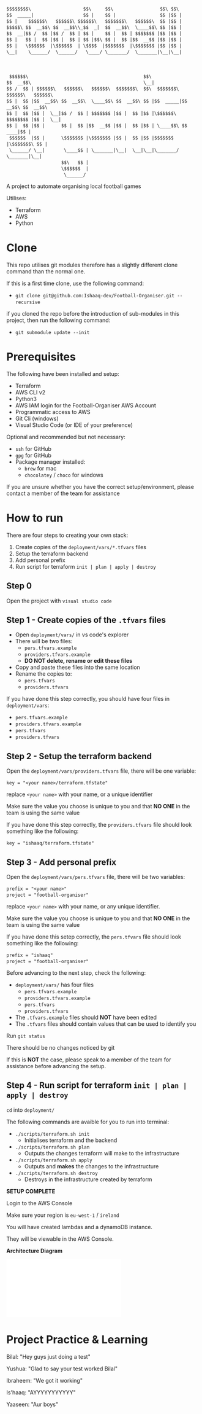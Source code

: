 ```


$$$$$$$$\                   $$\     $$\                 $$\ $$\                     
$$  _____|                  $$ |    $$ |                $$ |$$ |                    
$$ |    $$$$$$\   $$$$$$\ $$$$$$\   $$$$$$$\   $$$$$$\  $$ |$$ |                    
$$$$$\ $$  __$$\ $$  __$$\\_$$  _|  $$  __$$\  \____$$\ $$ |$$ |                    
$$  __|$$ /  $$ |$$ /  $$ | $$ |    $$ |  $$ | $$$$$$$ |$$ |$$ |                    
$$ |   $$ |  $$ |$$ |  $$ | $$ |$$\ $$ |  $$ |$$  __$$ |$$ |$$ |                    
$$ |   \$$$$$$  |\$$$$$$  | \$$$$  |$$$$$$$  |\$$$$$$$ |$$ |$$ |                    
\__|    \______/  \______/   \____/ \_______/  \_______|\__|\__|                    
                                                                                    
                                                                                    
                                                                                    
 $$$$$$\                                          $$\                               
$$  __$$\                                         \__|                              
$$ /  $$ | $$$$$$\   $$$$$$\   $$$$$$\  $$$$$$$\  $$\  $$$$$$$\  $$$$$$\   $$$$$$\  
$$ |  $$ |$$  __$$\ $$  __$$\  \____$$\ $$  __$$\ $$ |$$  _____|$$  __$$\ $$  __$$\ 
$$ |  $$ |$$ |  \__|$$ /  $$ | $$$$$$$ |$$ |  $$ |$$ |\$$$$$$\  $$$$$$$$ |$$ |  \__|
$$ |  $$ |$$ |      $$ |  $$ |$$  __$$ |$$ |  $$ |$$ | \____$$\ $$   ____|$$ |      
 $$$$$$  |$$ |      \$$$$$$$ |\$$$$$$$ |$$ |  $$ |$$ |$$$$$$$  |\$$$$$$$\ $$ |      
 \______/ \__|       \____$$ | \_______|\__|  \__|\__|\_______/  \_______|\__|      
                    $$\   $$ |                                                      
                    \$$$$$$  |                                                      
                     \______/                                                       

```
                                                    
A project to automate organising local football games

Utilises:
- Terraform
- AWS
- Python

# Clone

This repo utilises git modules therefore has a slightly different clone command than the normal one.

If this is a first time clone, use the following command:
- `git clone git@github.com:Ishaaq-dev/Football-Organiser.git --recursive`

if you cloned the repo before the introduction of sub-modules in this project, then run the following command:
- `git submodule update --init`

# Prerequisites

The following have been installed and setup:
- Terraform
- AWS CLI v2
- Python3
- AWS IAM login for the Football-Organiser AWS Account
- Programmatic access to AWS
- Git Cli (windows)
- Visual Studio Code (or IDE of your preference)

Optional and recommended but not necessary:
- `ssh` for GitHub
- `gpg` for GitHub
- Package manager installed:
  - `brew` for mac
  - `chocolatey` / `choco` for windows

If you are unsure whether you have the correct setup/environment, please contact a member of the team for assistance

# How to run

There are four steps to creating your own stack:

1. Create copies of the `deployment/vars/*.tfvars` files
2. Setup the terraform backend
3. Add personal prefix
4. Run script for terraform `init | plan | apply | destroy`

## Step 0

Open the project with `visual studio code`

## Step 1 - Create copies of the `.tfvars` files

- Open `deployment/vars/` in vs code's explorer
- There will be two files:
  - `pers.tfvars.example`
  - `providers.tfvars.example`
  - **DO NOT delete, rename or edit these files**
- Copy and paste these files into the same location
- Rename the copies to:
  - `pers.tfvars`
  - `providers.tfvars`

If you have done this step correctly, you should have four files in `deployment/vars`:
- `pers.tfvars.example`
- `providers.tfvars.example`
- `pers.tfvars`
- `providers.tfvars`

## Step 2 - Setup the terraform backend

Open the `deployment/vars/providers.tfvars` file, there will be one variable:
```
key = "<your name>/terraform.tfstate"
```

replace `<your name>` with your name, or a unique identifier

Make sure the value you choose is unique to you and that **NO ONE** in the team is using the same value

If you have done this step correctly, the `providers.tfvars` file should look something like the following:  
```
key = "ishaaq/terraform.tfstate"
```


## Step 3 - Add personal prefix

Open the `deployment/vars/pers.tfvars` file, there will be two variables:  
```
prefix = "<your name>"
project = "football-organiser"
```

replace `<your name>` with your name, or any unique identifier.

Make sure the value you choose is unique to you and that **NO ONE** in the team is using the same value

If you have done this setep correctly, the `pers.tfvars` file should look something like the following:  
```
prefix = "ishaaq"
project = "football-organiser"
```

Before advancing to the next step, check the following:
- `deployment/vars/` has four files
  - `pers.tfvars.example`
  - `providers.tfvars.example`
  - `pers.tfvars`
  - `providers.tfvars`
- The `.tfvars.example` files should **NOT** have been edited
- The `.tfvars` files should contain values that can be used to identify you

Run `git status`

There should be no changes noticed by git 

If this is **NOT** the case, please speak to a member of the team for assistance before advancing the setup.

## Step 4 - Run script for terraform `init | plan | apply | destroy`

`cd` into `deployment/`

The following commands are avaible for you to run into terminal:
- `./scripts/terraform.sh init`
  - Initialises terraform and the backend
- `./scripts/terraform.sh plan`
  - Outputs the changes terraform will make to the infrastructure
- `./scripts/terraform.sh apply`
  - Outputs and **makes** the changes to the infrastructure
- `./scripts/terraform.sh destroy`
  - Destroys in the infrastructure created by terraform

**SETUP COMPLETE**

Login to the AWS Console

Make sure your region is `eu-west-1` / `ireland`

You will have created lambdas and a dynamoDB instance.

They will be viewable in the AWS Console.

**Architecture Diagram**

![Architecture Diagram](documentation/architecture/FO-architecture_diagram.pdf)


# Project Practice & Learning

Bilal: "Hey guys just doing a test"

Yushua: "Glad to say your test worked Bilal"

Ibraheem: "We got it working"

Is'haaq: "AYYYYYYYYYYY"

Yaaseen: "Aur boys"

